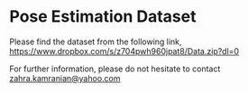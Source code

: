 # Pose Estimation Dataset
Please find the dataset from the following link,
https://www.dropbox.com/s/z704pwh960jpat8/Data.zip?dl=0

For further information, please do not hesitate to contact zahra.kamranian@yahoo.com
